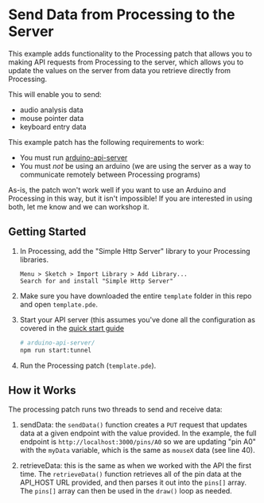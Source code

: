 # Send Data from Processing to the Server

This example adds functionality to the Processing patch that allows you to making API requests from Processing to the server, which allows you to update the values on the server from data you retrieve directly from Processing.

This will enable you to send:

- audio analysis data
- mouse pointer data
- keyboard entry data

This example patch has the following requirements to work:

- You must run [arduino-api-server](https://github.com/soundasobject21/arduino-api-server)
- You must _not_ be using an arduino (we are using the server as a way to communicate remotely between Processing programs)

As-is, the patch won't work well if you want to use an Arduino and Processing in this way, but it isn't impossible! If you are interested in using both, let me know and we can workshop it.

## Getting Started

1. In Processing, add the "Simple Http Server" library to your Processing libraries.

   ```
   Menu > Sketch > Import Library > Add Library...
   Search for and install "Simple Http Server"
   ```

2. Make sure you have downloaded the entire `template` folder in this repo and open `template.pde`.
3. Start your API server (this assumes you've done all the configuration as covered in the [quick start guide](https://github.com/soundasobject21/quick-start-api#2-start-your-server-and-api-service-arduino-api-server)
   ```bash
   # arduino-api-server/
   npm run start:tunnel
   ```
4. Run the Processing patch (`template.pde`).

## How it Works

The processing patch runs two threads to send and receive data:

1. sendData: the `sendData()` function creates a `PUT` request that updates data at a given endpoint with the value provided. In the example, the full endpoint is `http://localhost:3000/pins/A0` so we are updating "pin A0" with the `myData` variable, which is the same as `mouseX` data (see line 40).

2. retrieveData: this is the same as when we worked with the API the first time. The `retrieveData()` function retrieves all of the pin data at the API_HOST URL provided, and then parses it out into the `pins[]` array. The `pins[]` array can then be used in the `draw()` loop as needed.
